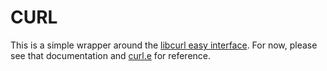 # CURL

This is a simple wrapper around the [libcurl easy interface](https://curl.haxx.se/libcurl/c/libcurl-easy.html). For now, please see that documentation and [curl.e](include/mvc/curl.e) for reference.